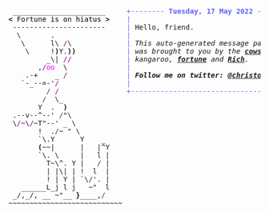 <pre style="font-family:Menlo,'DejaVu Sans Mono',consolas,'Courier New',monospace"> ______________________     <span style="color: #5f5fff; text-decoration-color: #5f5fff">+-------- </span><span style="color: #5f5fff; text-decoration-color: #5f5fff; font-weight: bold">Tuesday, 17 May 2022</span><span style="color: #5f5fff; text-decoration-color: #5f5fff"> --------+</span> <a href="https://www.informatik.uni-leipzig.de/~akiki/">Christopher Akiki</a>                
<span style="font-weight: bold">&lt;</span><span style="color: #000000; text-decoration-color: #000000"> Fortune is on hiatus </span><span style="font-weight: bold">&gt;</span>    <span style="color: #5f5fff; text-decoration-color: #5f5fff">|</span>                                      <span style="color: #5f5fff; text-decoration-color: #5f5fff">|</span> ┣━━ Interests                    
 ----------------------     <span style="color: #5f5fff; text-decoration-color: #5f5fff">|</span> Hello, friend.                       <span style="color: #5f5fff; text-decoration-color: #5f5fff">|</span> ┃   ┣━━ My cat                   
  \       .                 <span style="color: #5f5fff; text-decoration-color: #5f5fff">|</span>                                      <span style="color: #5f5fff; text-decoration-color: #5f5fff">|</span> ┃   ┣━━ Representation Learning  
   \      l\ <span style="color: #800080; text-decoration-color: #800080">/</span>\             <span style="color: #5f5fff; text-decoration-color: #5f5fff">|</span> <span style="font-style: italic">This auto-generated message panel </span>   <span style="color: #5f5fff; text-decoration-color: #5f5fff">|</span> ┃   ┣━━ Language Generation      
    \     !<span style="font-weight: bold">)</span>Y.<span style="font-weight: bold">))</span>            <span style="color: #5f5fff; text-decoration-color: #5f5fff">|</span> <span style="font-style: italic">was brought to you by the </span><span style="font-weight: bold; font-style: italic"><a href="https://en.wikipedia.org/wiki/Cowsay">cowsay</a></span><span style="font-style: italic"> </span>    <span style="color: #5f5fff; text-decoration-color: #5f5fff">|</span> ┃   ┣━━ Text Mining              
         _\| <span style="color: #800080; text-decoration-color: #800080">//</span>             <span style="color: #5f5fff; text-decoration-color: #5f5fff">|</span> <span style="font-style: italic">kangaroo, </span><span style="font-weight: bold; font-style: italic"><a href="https://en.wikipedia.org/wiki/Fortune_(Unix)">fortune</a></span><span style="font-style: italic"> and </span><span style="font-weight: bold; font-style: italic"><a href="https://github.com/willmcgugan/rich">Rich</a></span><span style="font-style: italic">. </span>         <span style="color: #5f5fff; text-decoration-color: #5f5fff">|</span> ┃   ┣━━ Dataset Creation         
       ,<span style="color: #800080; text-decoration-color: #800080">/</span><span style="color: #ff00ff; text-decoration-color: #ff00ff">oo</span>  \              <span style="color: #5f5fff; text-decoration-color: #5f5fff">|</span>                                      <span style="color: #5f5fff; text-decoration-color: #5f5fff">|</span> ┃   ┗━━ TODO                     
    .-+    _ <span style="color: #800080; text-decoration-color: #800080">/</span>              <span style="color: #5f5fff; text-decoration-color: #5f5fff">|</span> <span style="font-weight: bold; font-style: italic">Follow me on twitter: </span><span style="font-weight: bold; font-style: italic"><a href="https://twitter.com/christopher">@christopher</a></span>   <span style="color: #5f5fff; text-decoration-color: #5f5fff">|</span> ┣━━ Past Lives                   
   `-_--=-&#x27;<span style="color: #800080; text-decoration-color: #800080">/</span>                <span style="color: #5f5fff; text-decoration-color: #5f5fff">|</span>                                      <span style="color: #5f5fff; text-decoration-color: #5f5fff">|</span> ┃   ┣━━ Sociocultural antropology
         <span style="color: #800080; text-decoration-color: #800080">/</span> <span style="color: #800080; text-decoration-color: #800080">/</span>                <span style="color: #5f5fff; text-decoration-color: #5f5fff">+--------------------------------------+</span> ┃   ┗━━ Network Engineering      
        <span style="color: #800080; text-decoration-color: #800080">/</span>  \_                                                        ┣━━ Current Location             
       Y  .  <span style="font-weight: bold">)</span>                                                       ┃   ┗━━ Leipzig, Germany         
 .--v--^--&#x27; <span style="color: #800080; text-decoration-color: #800080">/</span>&quot;\                                                      ┗━━ Previous Locations           
 \<span style="color: #800080; text-decoration-color: #800080">/</span>~\<span style="color: #800080; text-decoration-color: #800080">/</span>~T&quot;--&#x27; _ \                                                         ┣━━ Durham, England          
       !  .<span style="color: #800080; text-decoration-color: #800080">/</span>~ &quot; \                                                        ┗━━ Zouk Mikael, Lebanon     
       `\.Y      Y    _                                                                               
       <span style="font-weight: bold">(</span>~~|      |   |^Y                                                                              
       `\. \     |   l |                                                                              
         T~\^. Y |   <span style="color: #800080; text-decoration-color: #800080">/</span> |                                                                              
         | |\| | !  l  |                                                                              
         ! | Y | `\<span style="color: #800080; text-decoration-color: #800080">/</span>&#x27;. |                                                                              
   ______L_j l j   ~&quot;  l                                                                              
 _/,_/, __ ~&quot;__ <span style="font-weight: bold">}</span>____,<span style="color: #800080; text-decoration-color: #800080">/</span>                                                                               
~~~~~~~~~~~~~~~~~~~~~~~~~~~                                                                           
                                                                                                      
</pre>
